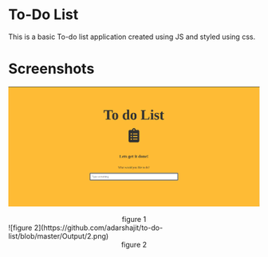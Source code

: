 # To-Do List

This is a basic To-do list application created using JS and styled using css.


# Screenshots

![figure 1](https://github.com/adarshajit/to-do-list/blob/master/Output/1.png)
<div align="center">figure 1</div>
![figure 2](https://github.com/adarshajit/to-do-list/blob/master/Output/2.png)
<div align="center">figure 2</div>
